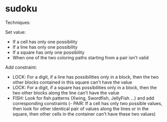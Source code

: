 # sudoku

Techniques:

Set value:
- If a cell has only one possibility
- If a line has only one possibility
- If a square has only one possibility
- When one of the two coloring paths starting from a pair isn't valid

Add constraint:
- LOCK: For a digit, if a line has possibilities only in a block, then the two other blocks contained in this square can't have the value
- LOCK: For a digit, if a square has possibilities only in a block, then the two other blocks along the line can't have the value
- FISH: Look for fish patterns (Xwing, Swordfish, JellyFish ...) and add corresponding constraints
(- PAIR: If a cell has only two possible values, then look for other identical pair of values along the lines or in the square, then other cells in the container can't have these two values)